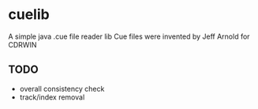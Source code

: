 # cuelib
A simple java .cue file reader lib
Cue files were invented by Jeff Arnold for CDRWIN

## TODO
* overall consistency check
* track/index removal